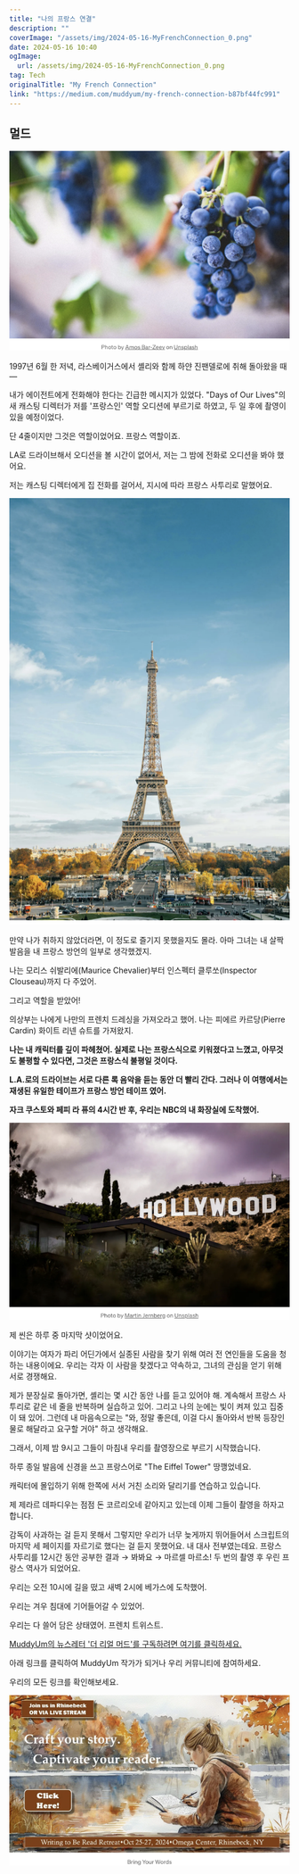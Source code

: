 ```yaml
---
title: "나의 프랑스 연결"
description: ""
coverImage: "/assets/img/2024-05-16-MyFrenchConnection_0.png"
date: 2024-05-16 10:40
ogImage: 
  url: /assets/img/2024-05-16-MyFrenchConnection_0.png
tag: Tech
originalTitle: "My French Connection"
link: "https://medium.com/muddyum/my-french-connection-b87bf44fc991"
---
```



## 멀드

<img src="/assets/img/2024-05-16-MyFrenchConnection_0.png" />

1997년 6월 한 저녁, 라스베이거스에서 셸리와 함께 하얀 진팬델로에 취해 돌아왔을 때 —

내가 에이전트에게 전화해야 한다는 긴급한 메시지가 있었다. "Days of Our Lives"의 새 캐스팅 디렉터가 저를 '프랑스인' 역할 오디션에 부르기로 하였고, 두 일 후에 촬영이 있을 예정이었다.



단 4줄이지만 그것은 역할이었어요. 프랑스 역할이죠.

LA로 드라이브해서 오디션을 볼 시간이 없어서, 저는 그 밤에 전화로 오디션을 봐야 했어요.

저는 캐스팅 디렉터에게 집 전화를 걸어서, 지시에 따라 프랑스 사투리로 말했어요.

<img src="/assets/img/2024-05-16-MyFrenchConnection_1.png" />



만약 나가 취하지 않았더라면, 이 정도로 즐기지 못했을지도 몰라. 아마 그녀는 내 살짝 발음을 내 프랑스 방언의 일부로 생각했겠지.

나는 모리스 쉬발리에(Maurice Chevalier)부터 인스펙터 클루쏘(Inspector Clouseau)까지 다 주었어.

그리고 역할을 받았어!

의상부는 나에게 나만의 프렌치 드레싱을 가져오라고 했어. 나는 피에르 카르당(Pierre Cardin) 화이트 리넨 슈트를 가져왔지.



**나는 내 캐릭터를 깊이 파헤쳤어. 실제로 나는 프랑스식으로 키워졌다고 느꼈고, 아무것도 불평할 수 있다면, 그것은 프랑스식 불평일 것이다.**

**L.A.로의 드라이브는 서로 다른 록 음악을 듣는 동안 더 빨리 간다. 그러나 이 여행에서는 재생된 유일한 테이프가 프랑스 방언 테이프 였어.**

**자크 쿠스토와 페피 라 퓨의 4시간 반 후, 우리는 NBC의 내 화장실에 도착했어.**

![이미지](/assets/img/2024-05-16-MyFrenchConnection_2.png)



제 씬은 하루 중 마지막 샷이었어요.

이야기는 여자가 파리 어딘가에서 실종된 사람을 찾기 위해 여러 전 연인들을 도움을 청하는 내용이에요. 우리는 각자 이 사람을 찾겠다고 약속하고, 그녀의 관심을 얻기 위해 서로 경쟁해요.

제가 분장실로 돌아가면, 셸리는 몇 시간 동안 나를 듣고 있어야 해. 계속해서 프랑스 사투리로 같은 네 줄을 반복하며 실습하고 있어. 그리고 나의 눈에는 빛이 켜져 있고 집중이 돼 있어. 그런데 내 마음속으로는 "와, 정말 좋은데, 이걸 다시 돌아와서 반복 등장인물로 해달라고 요구할 거야" 하고 생각해요.



그래서, 이제 밤 9시고 그들이 마침내 우리를 촬영장으로 부르기 시작했습니다.

하루 종일 발음에 신경을 쓰고 프랑스어로 "The Eiffel Tower" 땅깽었네요.

캐릭터에 몰입하기 위해 한쪽에 서서 거친 소리와 달리기를 연습하고 있습니다.

제 제라르 데파디우는 점점 돈 코르리오네 같아지고 있는데 이제 그들이 촬영을 하자고 합니다.



감독이 사과하는 걸 듣지 못해서 그렇지만 우리가 너무 늦게까지 뛰어들어서 스크립트의 마지막 세 페이지를 자르기로 했다는 걸 듣지 못했어요.
내 대사 전부였는데요.
프랑스 사투리를 12시간 동안 공부한 결과 → 봐봐요 → 마르셀 마르소!
두 번의 촬영 후 우린 프랑스 역사가 되었어요.



우리는 오전 10시에 길을 떴고 새벽 2시에 베가스에 도착했어. 

우리는 겨우 침대에 기어들어갈 수 있었어. 

우리는 다 쓸어 담은 상태였어. 프렌치 트위스트.

[MuddyUm의 뉴스레터 '더 리얼 머드'를 구독하려면 여기를 클릭하세요.](link)



아래 링크를 클릭하여 MuddyUm 작가가 되거나 우리 커뮤니티에 참여하세요.

우리의 모든 링크를 확인해보세요.

![이미지](/assets/img/2024-05-16-MyFrenchConnection_3.png)